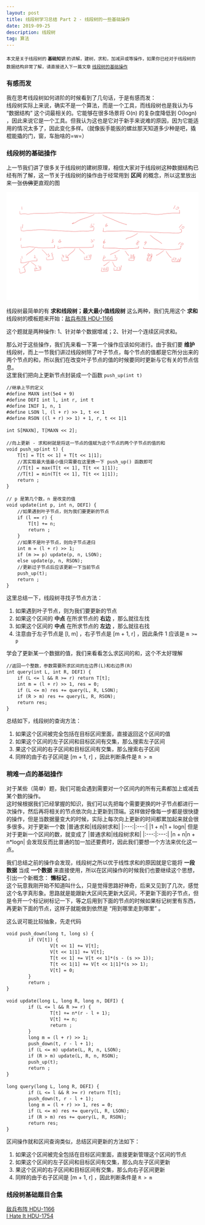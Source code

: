 ```yaml
---
layout: post
title: 线段树学习总结 Part 2 - 线段树的一些基础操作
date: 2019-09-25
description: 线段树
tag: 算法
---
```


<sub>本文是关于线段树的 **基础知识** 的讲解，建树，求和，加减异或等操作，如果你已经对于线段树的数据结构非常了解，请直接进入下一篇文章 [线段树的基础操作]()

### 有感而发
我在思考线段树如何进阶的时候看到了几句话，于是有感而发：<br>
线段树实际上来说，确实不是一个算法，而是一个工具，而线段树也是我认为与 “数据结构” 这个词最相关的。它能够在很多场景将 O(n) 的复杂度降低到 O(logn) ，因此来说它是一个工具。但我认为这也是它对于新手来说难的原因，因为它能适用的情况太多了，因此变化多样。（就像扳手能扳的螺丝那天知道多少种是吧，撬棍能撬的门，窗，车胎啥的=w=）

### 线段树的基础操作
上一节我们讲了很多关于线段树的建树原理，相信大家对于线段树这种数据结构已经有所了解，这一节关于线段树的操作由于经常用到 **区间** 的概念，所以这里放出来一张~~仿佛~~更直观的图

![节点管理范围](/images/20190925/st21.png)

线段树最简单的有 **求和线段树；最大最小值线段树** 这么两种，我们先用这个 **求和** 线段树的模板题来开始：[敌兵布阵 HDU-1166](http://acm.hdu.edu.cn/showproblem.php?pid=1166)

这个题就是两种操作: 1、针对单个数据增减；2、针对一个连续区间求和。

那么对于这些操作，我们先来看一下第一个操作应该如何进行。由于我们要 **维护** 线段树，而上一节我们讲过线段树除了叶子节点，每个节点的值都是它所分出来的两个节点的和，所以我们在改变叶子节点的值的时候要同时更新与它有关的节点信息。<br>
这里我们把向上更新节点封装成一个函数 `push_up(int t)`
```
//继承上节的定义
#define MAXN int(5e4 + 9)
#define DEFI int l, int r, int t
#define INIF 1, n, 1
#define LSON l, (l + r) >> 1, t << 1
#define RSON ((l + r) >> 1) + 1, r, t << 1|1

int S[MAXN], T[MAXN << 2];

//向上更新 - 求和树就是将这一节点的值赋为这个节点的两个子节点的值的和
void push_up(int t) {
	T[t] = T[t << 1] + T[t << 1|1];
	//其实取最大值最小值只需要在这里换一下 push_up() 函数即可
	//T[t] = max(T[t << 1], T[t << 1|1]);
	//T[t] = min(T[t << 1], T[t << 1|1]);
	return ;
}

// p 是第几个数，n 是改变的值
void update(int p, int n, DEFI) {
	//如果遇到叶子节点，则为我们要更新的节点
	if (l == r) {
		T[t] += n;
		return ;
	}
	//如果不是叶子节点，则向子节点递归
	int m = (l + r) >> 1;
	if (m >= p) update(p, n, LSON);
	else update(p, n, RSON);
	//更新过子节点后应该更新一下当前节点
	push_up(t);
	return ;
}
```
这里总结一下，线段树寻找子节点方法：
1. 如果遇到叶子节点，则为我们要更新的节点
2. 如果这个区间的 **中点** 在所求节点的 **右边** ，那么就往左找
3. 如果这个区间的 **中点** 在所求节点的 **左边** ，那么就往右找
4. 注意由于左子节点是 [l, m] ，右子节点是 [m + 1, r] ，因此条件 1 应该是 `m >= p`

学会了更新某一个数据的值，我们来看看怎么求区间的和，这个不太好理解
```
//返回一个整数，参数需要所求区间的左边界(L)和右边界(R)
int query(int L, int R, DEFI) {
    if (L <= l && R >= r) return T[t];
    int m = (l + r) >> 1, res = 0;
    if (L <= m) res += query(L, R, LSON);
    if (R > m) res += query(L, R, RSON);
    return res;
}
```
总结如下，线段树的查询方法：
1. 如果这个区间被完全包括在目标区间里面，直接返回这个区间的值
2. 如果这个区间的左子区间和目标区间有交集，那么搜索左子区间
3. 果这个区间的右子区间和目标区间有交集，那么搜索右子区间
4. 同样的由于右子区间是 [m + 1, r] ，因此判断条件是 `R > m`

### 稍难一点的基础操作
对于某些（简单）题，我们可能会遇到需要对一个区间内的所有元素都加上或减去某个数的操作。<br>
这时候根据我们已经掌握的知识，我们可以先把每个需要更换的叶子节点都进行一次操作，然后再将相关的节点依次向上更新到顶端。这样做好像每一步都是很快捷的操作，但是当数据量变大的时候，实际上每次向上更新的时间都累加起来就会很多很多。对于更新一个数
|普通求和|线段树求和|
|:---:|:---:|
|1 + n|1 + logn|
但是对于更新一个区间的数，就变成了
|普通求和|线段树求和|
|:---:|:---:|
|n + n|n + n*logn|
会发现反而比普通的加一加还要费时，因此我们要想一个方法来优化这一点。

我们总结之前的操作会发现，线段树之所以优于线性求和的原因就是它能将 **一段数据** 当成 **一个数据** 来直接使用，所以在区间操作的时候我们也要继续这个思想，引出一个新概念： **懒标记** 。<br>
这个玩意我刚开始不知道叫什么，只是觉得思路好神奇，后来又见到了几次，感觉这个名字真形象。思路就是能跟新大区间先更新大区间，不更新下面的子节点，但是令开一个标记树标记一下，等之后用到下面的节点的时候如果标记树里有东西，再更新下面的节点，这样子就能做到依然是 “用到哪里走到哪里” 。

这么说可能比较抽象，先走代码
```
void push_down(long t, long s) {
        if (V[t]) {
                V[t << 1] += V[t];
                V[t << 1|1] += V[t];
                T[t << 1] += V[t << 1]*(s - (s >> 1));
                T[t << 1|1] += V[t << 1|1]*(s >> 1);
                V[t] = 0;
        }
        return ;
}

void update(long L, long R, long n, DEFI) {
        if (L <= l && R >= r) {
                T[t] += n*(r - l + 1);
                V[t] += n;
                return ;
        }
        long m = (l + r) >> 1;
        push_down(t, r - l + 1);
        if (L <= m) update(L, R, n, LSON);
        if (R > m) update(L, R, n, RSON);
        push_up(t);
        return ;
}

long query(long L, long R, DEFI) {
        if (L <= l && R >= r) return T[t];
        push_down(t, r - l + 1);
        long m = (l + r) >> 1, res = 0;
        if (L <= m) res += query(L, R, LSON);
        if (R > m) res += query(L, R, RSON);
        return res;
}
```
区间操作就和区间查询类似，总结区间更新的方法如下：
1. 如果这个区间被完全包括在目标区间里面，直接更新管理这个区间的节点
2. 如果这个区间的左子区间和目标区间有交集，那么向左子区间更新
3. 果这个区间的右子区间和目标区间有交集，那么向右子区间更新
4. 同样的由于右子区间是 [m + 1, r] ，因此判断条件是 `R > m`

### 线段树基础题目合集
[敌兵布阵 HDU-1166](http://acm.hdu.edu.cn/showproblem.php?pid=1166)<br>
[I Hate It HDU-1754](http://acm.hdu.edu.cn/showproblem.php?pid=1754)<br>
[]()<br>
[]()<br>
[]()<br>
